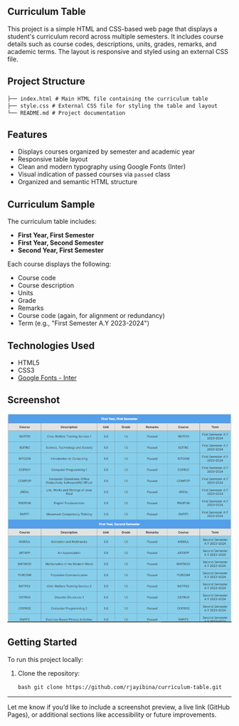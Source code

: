 ## Curriculum Table

This project is a simple HTML and CSS-based web page that displays a student's curriculum record across multiple semesters. It includes course details such as course codes, descriptions, units, grades, remarks, and academic terms. The layout is responsive and styled using an external CSS file.

## Project Structure

```
├── index.html # Main HTML file containing the curriculum table
├── style.css # External CSS file for styling the table and layout
└── README.md # Project documentation
```

## Features

- Displays courses organized by semester and academic year
- Responsive table layout
- Clean and modern typography using Google Fonts (Inter)
- Visual indication of passed courses via `passed` class
- Organized and semantic HTML structure

## Curriculum Sample

The curriculum table includes:

- **First Year, First Semester**
- **First Year, Second Semester**
- **Second Year, First Semester**

Each course displays the following:
- Course code
- Course description
- Units
- Grade
- Remarks
- Course code (again, for alignment or redundancy)
- Term (e.g., "First Semester A.Y 2023-2024")

## Technologies Used

- HTML5
- CSS3
- [Google Fonts - Inter](https://fonts.google.com/specimen/Inter)

## Screenshot

![Curriculum Table Screenshot](assets/Curriculum.png)

## Getting Started

To run this project locally:

1. Clone the repository:
   ```
   bash git clone https://github.com/rjayibina/curriculum-table.git

---

Let me know if you’d like to include a screenshot preview, a live link (GitHub Pages), or additional sections like accessibility or future improvements.